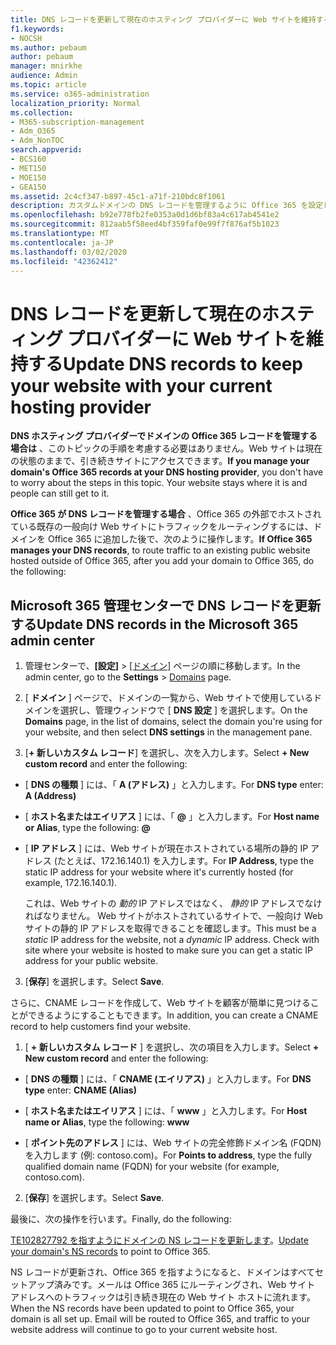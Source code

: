 ```yaml
---
title: DNS レコードを更新して現在のホスティング プロバイダーに Web サイトを維持する
f1.keywords:
- NOCSH
ms.author: pebaum
author: pebaum
manager: mnirkhe
audience: Admin
ms.topic: article
ms.service: o365-administration
localization_priority: Normal
ms.collection:
- M365-subscription-management
- Adm_O365
- Adm_NonTOC
search.appverid:
- BCS160
- MET150
- MOE150
- GEA150
ms.assetid: 2c4cf347-b897-45c1-a71f-210bdc8f1061
description: カスタムドメインの DNS レコードを管理するように Office 365 を設定している場合、Office 365 の外部でホストされている既存のパブリック web サイトにトラフィックをルーティングする方法について説明します。
ms.openlocfilehash: b92e778fb2fe0353a0d1d6bf83a4c617ab4541e2
ms.sourcegitcommit: 812aab5f58eed4bf359faf0e99f7f876af5b1023
ms.translationtype: MT
ms.contentlocale: ja-JP
ms.lasthandoff: 03/02/2020
ms.locfileid: "42362412"
---
```

# <a name="update-dns-records-to-keep-your-website-with-your-current-hosting-provider"></a><span data-ttu-id="6ebf6-103">DNS レコードを更新して現在のホスティング プロバイダーに Web サイトを維持する</span><span class="sxs-lookup"><span data-stu-id="6ebf6-103">Update DNS records to keep your website with your current hosting provider</span></span>

 <span data-ttu-id="6ebf6-p101">**DNS ホスティング プロバイダーでドメインの Office 365 レコードを管理する場合は** 、このトピックの手順を考慮する必要はありません。Web サイトは現在の状態のままで、引き続きサイトにアクセスできます。</span><span class="sxs-lookup"><span data-stu-id="6ebf6-p101">**If you manage your domain's Office 365 records at your DNS hosting provider**, you don't have to worry about the steps in this topic. Your website stays where it is and people can still get to it.</span></span> 
  
 <span data-ttu-id="6ebf6-106">**Office 365 が DNS レコードを管理する場合** 、Office 365 の外部でホストされている既存の一般向け Web サイトにトラフィックをルーティングするには、ドメインを Office 365 に追加した後で、次のように操作します。</span><span class="sxs-lookup"><span data-stu-id="6ebf6-106">**If Office 365 manages your DNS records**, to route traffic to an existing public website hosted outside of Office 365, after you add your domain to Office 365, do the following:</span></span> 
  
## <a name="update-dns-records-in-the-microsoft-365-admin-center"></a><span data-ttu-id="6ebf6-107">Microsoft 365 管理センターで DNS レコードを更新する</span><span class="sxs-lookup"><span data-stu-id="6ebf6-107">Update DNS records in the Microsoft 365 admin center</span></span>
1. <span data-ttu-id="6ebf6-108">管理センターで、**[設定]** \> <a href="https://go.microsoft.com/fwlink/p/?linkid=834818" target="_blank">[ドメイン]</a> ページの順に移動します。</span><span class="sxs-lookup"><span data-stu-id="6ebf6-108">In the admin center, go to the **Settings** \> <a href="https://go.microsoft.com/fwlink/p/?linkid=834818" target="_blank">Domains</a> page.</span></span>

2. <span data-ttu-id="6ebf6-109">[ **ドメイン** ] ページで、ドメインの一覧から、Web サイトで使用しているドメインを選択し、管理ウィンドウで [ **DNS 設定** ] を選択します。</span><span class="sxs-lookup"><span data-stu-id="6ebf6-109">On the **Domains** page, in the list of domains, select the domain you're using for your website, and then select **DNS settings** in the management pane.</span></span> 
    
3. <span data-ttu-id="6ebf6-110">[**+ 新しいカスタム レコード**] を選択し、次を入力します。</span><span class="sxs-lookup"><span data-stu-id="6ebf6-110">Select **+ New custom record** and enter the following:</span></span> 
    
  - <span data-ttu-id="6ebf6-111">[ **DNS の種類** ] には、「 **A (アドレス)** 」と入力します。</span><span class="sxs-lookup"><span data-stu-id="6ebf6-111">For **DNS type** enter: **A (Address)**</span></span>
    
  - <span data-ttu-id="6ebf6-112">[ **ホスト名またはエイリアス** ] には、「 **@** 」と入力します。</span><span class="sxs-lookup"><span data-stu-id="6ebf6-112">For **Host name or Alias**, type the following: **@**</span></span>
    
  - <span data-ttu-id="6ebf6-113">[ **IP アドレス** ] には、Web サイトが現在ホストされている場所の静的 IP アドレス (たとえば、172.16.140.1) を入力します。</span><span class="sxs-lookup"><span data-stu-id="6ebf6-113">For **IP Address**, type the static IP address for your website where it's currently hosted (for example, 172.16.140.1).</span></span> 
    
    <span data-ttu-id="6ebf6-p102">これは、Web サイトの *動的*  IP アドレスではなく、  *静的*  IP アドレスでなければなりません。 Web サイトがホストされているサイトで、一般向け Web サイトの静的 IP アドレスを取得できることを確認します。</span><span class="sxs-lookup"><span data-stu-id="6ebf6-p102">This must be a  *static*  IP address for the website, not a  *dynamic*  IP address. Check with site where your website is hosted to make sure you can get a static IP address for your public website.</span></span> 
    
3. <span data-ttu-id="6ebf6-116">[**保存**] を選択します。</span><span class="sxs-lookup"><span data-stu-id="6ebf6-116">Select **Save**.</span></span> 
    
<span data-ttu-id="6ebf6-117">さらに、CNAME レコードを作成して、Web サイトを顧客が簡単に見つけることができるようにすることもできます。</span><span class="sxs-lookup"><span data-stu-id="6ebf6-117">In addition, you can create a CNAME record to help customers find your website.</span></span>
  
1. <span data-ttu-id="6ebf6-118">[ **+ 新しいカスタム レコード** ] を選択し、次の項目を入力します。</span><span class="sxs-lookup"><span data-stu-id="6ebf6-118">Select **+ New custom record** and enter the following:</span></span> 
    
  - <span data-ttu-id="6ebf6-119">[ **DNS の種類** ] には、「 **CNAME (エイリアス)** 」と入力します。</span><span class="sxs-lookup"><span data-stu-id="6ebf6-119">For **DNS type** enter: **CNAME (Alias)**</span></span>
    
  - <span data-ttu-id="6ebf6-120">[ **ホスト名またはエイリアス** ] には、「 **www** 」と入力します。</span><span class="sxs-lookup"><span data-stu-id="6ebf6-120">For **Host name or Alias**, type the following: **www**</span></span>
    
  - <span data-ttu-id="6ebf6-121">[ **ポイント先のアドレス** ] には、Web サイトの完全修飾ドメイン名 (FQDN) を入力します (例: contoso.com)。</span><span class="sxs-lookup"><span data-stu-id="6ebf6-121">For **Points to address**, type the fully qualified domain name (FQDN) for your website (for example, contoso.com).</span></span> 
    
2. <span data-ttu-id="6ebf6-122">[**保存**] を選択します。</span><span class="sxs-lookup"><span data-stu-id="6ebf6-122">Select **Save**.</span></span> 
    
<span data-ttu-id="6ebf6-123">最後に、次の操作を行います。</span><span class="sxs-lookup"><span data-stu-id="6ebf6-123">Finally, do the following:</span></span>
  
<span data-ttu-id="6ebf6-124">[TE102827792 を指すようにドメインの NS レコードを更新します](https://support.office.com/article/a46bec33-2c78-4f45-a96c-b64b2a5bae22.aspx)。</span><span class="sxs-lookup"><span data-stu-id="6ebf6-124">[Update your domain's NS records](https://support.office.com/article/a46bec33-2c78-4f45-a96c-b64b2a5bae22.aspx) to point to Office 365.</span></span> 
  
<span data-ttu-id="6ebf6-p103">NS レコードが更新され、Office 365 を指すようになると、ドメインはすべてセットアップ済みです。メールは Office 365 にルーティングされ、Web サイト アドレスへのトラフィックは引き続き現在の Web サイト ホストに流れます。</span><span class="sxs-lookup"><span data-stu-id="6ebf6-p103">When the NS records have been updated to point to Office 365, your domain is all set up. Email will be routed to Office 365, and traffic to your website address will continue to go to your current website host.</span></span>
 
